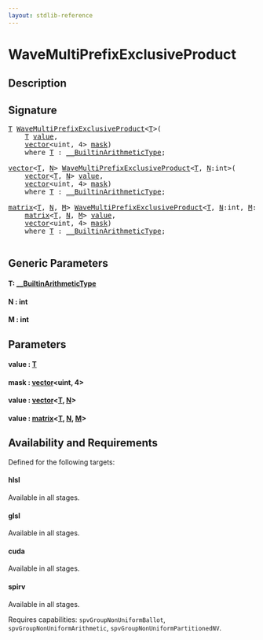 ```yaml
---
layout: stdlib-reference
---
```


# WaveMultiPrefixExclusiveProduct

## Description





## Signature 

<pre>
<a href="wavemultiprefixexclusiveproduct-049fo.html#typeparam-T" class="code_type">T</a> <a href="wavemultiprefixexclusiveproduct-049fo.html">WaveMultiPrefixExclusiveProduct</a>&lt;<a href="wavemultiprefixexclusiveproduct-049fo.html#typeparam-T" class="code_type">T</a>&gt;(
    <a href="wavemultiprefixexclusiveproduct-049fo.html#typeparam-T" class="code_type">T</a> <a href="wavemultiprefixexclusiveproduct-049fo.html#decl-value" class="code_param">value</a>,
    <a href="../types/vector/index.html" class="code_type">vector</a>&lt;<span class="code_keyword">uint</span>, 4&gt; <a href="wavemultiprefixexclusiveproduct-049fo.html#decl-mask" class="code_param">mask</a>)
    <span class='code_keyword'>where</span> <a href="wavemultiprefixexclusiveproduct-049fo.html#typeparam-T" class="code_type">T</a> : <a href="../interfaces/0_builtinarithmetictype-029j/index.html" class="code_type">__BuiltinArithmeticType</a>;

<a href="../types/vector/index.html" class="code_type">vector</a>&lt;<a href="wavemultiprefixexclusiveproduct-049fo.html#typeparam-T" class="code_type">T</a>, <a href="wavemultiprefixexclusiveproduct-049fo.html#decl-N" class="code_var">N</a>&gt; <a href="wavemultiprefixexclusiveproduct-049fo.html">WaveMultiPrefixExclusiveProduct</a>&lt;<a href="wavemultiprefixexclusiveproduct-049fo.html#typeparam-T" class="code_type">T</a>, <a href="wavemultiprefixexclusiveproduct-049fo.html#decl-N" class="code_var">N</a>:<span class="code_keyword">int</span>&gt;(
    <a href="../types/vector/index.html" class="code_type">vector</a>&lt;<a href="wavemultiprefixexclusiveproduct-049fo.html#typeparam-T" class="code_type">T</a>, <a href="wavemultiprefixexclusiveproduct-049fo.html#decl-N" class="code_var">N</a>&gt; <a href="wavemultiprefixexclusiveproduct-049fo.html#decl-value" class="code_param">value</a>,
    <a href="../types/vector/index.html" class="code_type">vector</a>&lt;<span class="code_keyword">uint</span>, 4&gt; <a href="wavemultiprefixexclusiveproduct-049fo.html#decl-mask" class="code_param">mask</a>)
    <span class='code_keyword'>where</span> <a href="wavemultiprefixexclusiveproduct-049fo.html#typeparam-T" class="code_type">T</a> : <a href="../interfaces/0_builtinarithmetictype-029j/index.html" class="code_type">__BuiltinArithmeticType</a>;

<a href="../types/matrix/index.html" class="code_type">matrix</a>&lt;<a href="wavemultiprefixexclusiveproduct-049fo.html#typeparam-T" class="code_type">T</a>, <a href="wavemultiprefixexclusiveproduct-049fo.html#decl-N" class="code_var">N</a>, <a href="wavemultiprefixexclusiveproduct-049fo.html#decl-M" class="code_var">M</a>&gt; <a href="wavemultiprefixexclusiveproduct-049fo.html">WaveMultiPrefixExclusiveProduct</a>&lt;<a href="wavemultiprefixexclusiveproduct-049fo.html#typeparam-T" class="code_type">T</a>, <a href="wavemultiprefixexclusiveproduct-049fo.html#decl-N" class="code_var">N</a>:<span class="code_keyword">int</span>, <a href="wavemultiprefixexclusiveproduct-049fo.html#decl-M" class="code_var">M</a>:<span class="code_keyword">int</span>&gt;(
    <a href="../types/matrix/index.html" class="code_type">matrix</a>&lt;<a href="wavemultiprefixexclusiveproduct-049fo.html#typeparam-T" class="code_type">T</a>, <a href="wavemultiprefixexclusiveproduct-049fo.html#decl-N" class="code_var">N</a>, <a href="wavemultiprefixexclusiveproduct-049fo.html#decl-M" class="code_var">M</a>&gt; <a href="wavemultiprefixexclusiveproduct-049fo.html#decl-value" class="code_param">value</a>,
    <a href="../types/vector/index.html" class="code_type">vector</a>&lt;<span class="code_keyword">uint</span>, 4&gt; <a href="wavemultiprefixexclusiveproduct-049fo.html#decl-mask" class="code_param">mask</a>)
    <span class='code_keyword'>where</span> <a href="wavemultiprefixexclusiveproduct-049fo.html#typeparam-T" class="code_type">T</a> : <a href="../interfaces/0_builtinarithmetictype-029j/index.html" class="code_type">__BuiltinArithmeticType</a>;

</pre>

## Generic Parameters

####  <a id="typeparam-T"></a>T: [\_\_BuiltinArithmeticType](../interfaces/0_builtinarithmetictype-029j/index.html)
####  <a id="decl-N"></a>N  : int
####  <a id="decl-M"></a>M  : int

## Parameters

####  <a id="decl-value"></a>value  : [T](wavemultiprefixexclusiveproduct-049fo.html#typeparam-T)
####  <a id="decl-mask"></a>mask  : [vector](../types/vector/index.html)\<uint, 4\>
####  <a id="decl-value"></a>value  : [vector](../types/vector/index.html)\<[T](../types/vector/index.html#typeparam-T), [N](../types/vector/index.html#decl-N)\>
####  <a id="decl-value"></a>value  : [matrix](../types/matrix/index.html)\<[T](../types/matrix/t-0.html), [N](../types/matrix/index.html#decl-N), [M](../types/matrix/index.html#decl-M)\>

## Availability and Requirements

Defined for the following targets:

#### hlsl
Available in all stages.

#### glsl
Available in all stages.

#### cuda
Available in all stages.

#### spirv
Available in all stages.

Requires capabilities: `spvGroupNonUniformBallot`, `spvGroupNonUniformArithmetic`, `spvGroupNonUniformPartitionedNV`.


